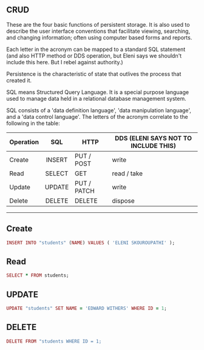 CRUD
---
These are the four basic functions of persistent storage. It is also used to describe the user interface conventions that facilitate viewing, searching, and changing information; often using computer based forms and reports.

Each letter in the acronym can be mapped to a standard SQL statement (and also HTTP method or DDS operation, but Eleni says we shouldn't include this here. But I rebel against authority.)


Persistence is the characteristic of state that outlives the process that created it.


SQL means Structured Query Language. It is a special purpose language used to manage data held in a relational database management system.

SQL consists of a 'data definition language', 'data manipulation language', and a 'data control language'. The letters of the acronym correlate to the following in the table:


| Operation     | SQL       | HTTP       | DDS (ELENI SAYS NOT TO INCLUDE THIS)|
| ------------- |:---------:| -----------| -----
| Create        | INSERT    | PUT / POST | write
| Read          | SELECT    | GET        | read / take
| Update        | UPDATE    | PUT / PATCH| write
| Delete        | DELETE    | DELETE     | dispose


---
Create
---
```ruby
INSERT INTO "students" (NAME) VALUES ( 'ELENI SKOUROUPATHI' );
```
Read
---
```ruby
SELECT * FROM students;
```
UPDATE
---
```ruby
UPDATE "students" SET NAME = 'EDWARD WITHERS' WHERE ID = 1;
```
DELETE
---
```ruby
DELETE FROM "students WHERE ID = 1;
```
